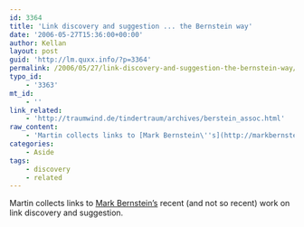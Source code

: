 ```yaml
---
id: 3364
title: 'Link discovery and suggestion ... the Bernstein way'
date: '2006-05-27T15:36:00+00:00'
author: Kellan
layout: post
guid: 'http://lm.quxx.info/?p=3364'
permalink: /2006/05/27/link-discovery-and-suggestion-the-bernstein-way/
typo_id:
    - '3363'
mt_id:
    - ''
link_related:
    - 'http://traumwind.de/tindertraum/archives/berstein_assoc.html'
raw_content:
    - 'Martin collects links to [Mark Bernstein\''s](http://markbernstein.org) recent (and not so recent) work on link discovery and suggestion.'
categories:
    - Aside
tags:
    - discovery
    - related
---
```


Martin collects links to [Mark Bernstein’s](http://markbernstein.org) recent (and not so recent) work on link discovery and suggestion.